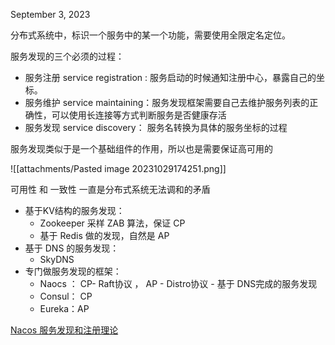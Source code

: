 
September 3, 2023

分布式系统中，标识一个服务中的某一个功能，需要使用全限定名定位。

服务发现的三个必须的过程：

- 服务注册 service registration : 服务启动的时候通知注册中心，暴露自己的坐标。
- 服务维护 service maintaining：服务发现框架需要自己去维护服务列表的正确性，可以使用长连接等方式判断服务是否健康存活
- 服务发现 service discovery： 服务名转换为具体的服务坐标的过程

服务发现类似于是一个基础组件的作用，所以也是需要保证高可用的

![[attachments/Pasted image 20231029174251.png]]

可用性 和 一致性 一直是分布式系统无法调和的矛盾

- 基于KV结构的服务发现：
    - Zookeeper 采样 ZAB 算法，保证 CP
    - 基于 Redis 做的发现，自然是 AP
- 基于 DNS 的服务发现：
    - SkyDNS
- 专门做服务发现的框架：
    - Naocs ： CP- Raft协议 ， AP - Distro协议 - 基于 DNS完成的服务发现
    - Consul： CP
    - Eureka：AP

[Nacos 服务发现和注册理论](https://www.notion.so/Nacos-6e9d97927ae24038801b594ac5e4266e?pvs=21)
